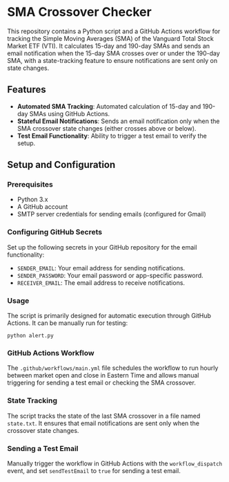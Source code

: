 # SMA Crossover Checker

This repository contains a Python script and a GitHub Actions workflow for tracking the Simple Moving Averages (SMA) of the Vanguard Total Stock Market ETF (VTI). It calculates 15-day and 190-day SMAs and sends an email notification when the 15-day SMA crosses over or under the 190-day SMA, with a state-tracking feature to ensure notifications are sent only on state changes.

## Features

- **Automated SMA Tracking**: Automated calculation of 15-day and 190-day SMAs using GitHub Actions.
- **Stateful Email Notifications**: Sends an email notification only when the SMA crossover state changes (either crosses above or below).
- **Test Email Functionality**: Ability to trigger a test email to verify the setup.

## Setup and Configuration

### Prerequisites

- Python 3.x
- A GitHub account
- SMTP server credentials for sending emails (configured for Gmail)


### Configuring GitHub Secrets

Set up the following secrets in your GitHub repository for the email functionality:

- `SENDER_EMAIL`: Your email address for sending notifications.
- `SENDER_PASSWORD`: Your email password or app-specific password.
- `RECEIVER_EMAIL`: The email address to receive notifications.

### Usage

The script is primarily designed for automatic execution through GitHub Actions. It can be manually run for testing: 
```
python alert.py
```
### GitHub Actions Workflow

The `.github/workflows/main.yml` file schedules the workflow to run hourly between market open and close in Eastern Time and allows manual triggering for sending a test email or checking the SMA crossover.

### State Tracking

The script tracks the state of the last SMA crossover in a file named `state.txt`. It ensures that email notifications are sent only when the crossover state changes.

### Sending a Test Email

Manually trigger the workflow in GitHub Actions with the `workflow_dispatch` event, and set `sendTestEmail` to `true` for sending a test email.
